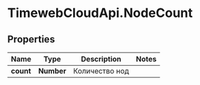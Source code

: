 # TimewebCloudApi.NodeCount

## Properties

Name | Type | Description | Notes
------------ | ------------- | ------------- | -------------
**count** | **Number** | Количество нод | 


